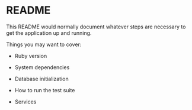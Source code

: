 # README

This README would normally document whatever steps are necessary to get the
application up and running.

Things you may want to cover:

* Ruby version

* System dependencies


* Database initialization

* How to run the test suite

* Services
